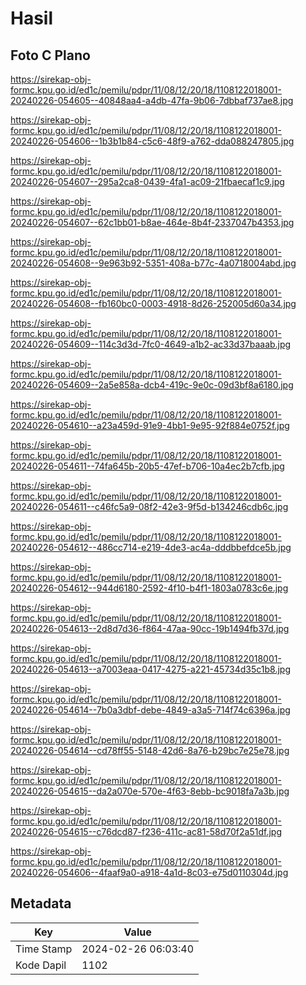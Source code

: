 # Hasil

## Foto C Plano

https://sirekap-obj-formc.kpu.go.id/ed1c/pemilu/pdpr/11/08/12/20/18/1108122018001-20240226-054605--40848aa4-a4db-47fa-9b06-7dbbaf737ae8.jpg

https://sirekap-obj-formc.kpu.go.id/ed1c/pemilu/pdpr/11/08/12/20/18/1108122018001-20240226-054606--1b3b1b84-c5c6-48f9-a762-dda088247805.jpg

https://sirekap-obj-formc.kpu.go.id/ed1c/pemilu/pdpr/11/08/12/20/18/1108122018001-20240226-054607--295a2ca8-0439-4fa1-ac09-21fbaecaf1c9.jpg

https://sirekap-obj-formc.kpu.go.id/ed1c/pemilu/pdpr/11/08/12/20/18/1108122018001-20240226-054607--62c1bb01-b8ae-464e-8b4f-2337047b4353.jpg

https://sirekap-obj-formc.kpu.go.id/ed1c/pemilu/pdpr/11/08/12/20/18/1108122018001-20240226-054608--9e963b92-5351-408a-b77c-4a0718004abd.jpg

https://sirekap-obj-formc.kpu.go.id/ed1c/pemilu/pdpr/11/08/12/20/18/1108122018001-20240226-054608--fb160bc0-0003-4918-8d26-252005d60a34.jpg

https://sirekap-obj-formc.kpu.go.id/ed1c/pemilu/pdpr/11/08/12/20/18/1108122018001-20240226-054609--114c3d3d-7fc0-4649-a1b2-ac33d37baaab.jpg

https://sirekap-obj-formc.kpu.go.id/ed1c/pemilu/pdpr/11/08/12/20/18/1108122018001-20240226-054609--2a5e858a-dcb4-419c-9e0c-09d3bf8a6180.jpg

https://sirekap-obj-formc.kpu.go.id/ed1c/pemilu/pdpr/11/08/12/20/18/1108122018001-20240226-054610--a23a459d-91e9-4bb1-9e95-92f884e0752f.jpg

https://sirekap-obj-formc.kpu.go.id/ed1c/pemilu/pdpr/11/08/12/20/18/1108122018001-20240226-054611--74fa645b-20b5-47ef-b706-10a4ec2b7cfb.jpg

https://sirekap-obj-formc.kpu.go.id/ed1c/pemilu/pdpr/11/08/12/20/18/1108122018001-20240226-054611--c46fc5a9-08f2-42e3-9f5d-b134246cdb6c.jpg

https://sirekap-obj-formc.kpu.go.id/ed1c/pemilu/pdpr/11/08/12/20/18/1108122018001-20240226-054612--486cc714-e219-4de3-ac4a-dddbbefdce5b.jpg

https://sirekap-obj-formc.kpu.go.id/ed1c/pemilu/pdpr/11/08/12/20/18/1108122018001-20240226-054612--944d6180-2592-4f10-b4f1-1803a0783c6e.jpg

https://sirekap-obj-formc.kpu.go.id/ed1c/pemilu/pdpr/11/08/12/20/18/1108122018001-20240226-054613--2d8d7d36-f864-47aa-90cc-19b1494fb37d.jpg

https://sirekap-obj-formc.kpu.go.id/ed1c/pemilu/pdpr/11/08/12/20/18/1108122018001-20240226-054613--a7003eaa-0417-4275-a221-45734d35c1b8.jpg

https://sirekap-obj-formc.kpu.go.id/ed1c/pemilu/pdpr/11/08/12/20/18/1108122018001-20240226-054614--7b0a3dbf-debe-4849-a3a5-714f74c6396a.jpg

https://sirekap-obj-formc.kpu.go.id/ed1c/pemilu/pdpr/11/08/12/20/18/1108122018001-20240226-054614--cd78ff55-5148-42d6-8a76-b29bc7e25e78.jpg

https://sirekap-obj-formc.kpu.go.id/ed1c/pemilu/pdpr/11/08/12/20/18/1108122018001-20240226-054615--da2a070e-570e-4f63-8ebb-bc9018fa7a3b.jpg

https://sirekap-obj-formc.kpu.go.id/ed1c/pemilu/pdpr/11/08/12/20/18/1108122018001-20240226-054615--c76dcd87-f236-411c-ac81-58d70f2a51df.jpg

https://sirekap-obj-formc.kpu.go.id/ed1c/pemilu/pdpr/11/08/12/20/18/1108122018001-20240226-054606--4faaf9a0-a918-4a1d-8c03-e75d0110304d.jpg


## Metadata

| Key        | Value               |
| ---------- | ------------------- |
| Time Stamp | 2024-02-26 06:03:40 |
| Kode Dapil | 1102                |



